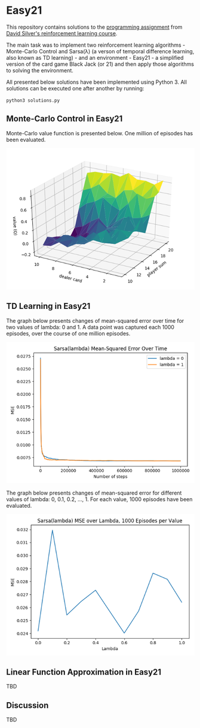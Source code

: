 # Easy21
This repository contains solutions to the [programming assignment](http://www0.cs.ucl.ac.uk/staff/d.silver/web/Teaching_files/Easy21-Johannes.pdf) from [David Silver's reinforcement learning course](https://www.youtube.com/watch?v=2pWv7GOvuf0&list=PLqYmG7hTraZDM-OYHWgPebj2MfCFzFObQ).

The main task was to implement two reinforcement learning algorithms - Monte-Carlo Control and Sarsa(λ) (a verson of temporal difference learning, also known as TD learning) - and an environment - Easy21 - a simplified version of the card game Black Jack (or 21) and then apply those algorithms to solving the environment.

All presented below solutions have been implemented using Python 3. All solutions can be executed one after another by running:

`python3 solutions.py`

## Monte-Carlo Control in Easy21
Monte-Carlo value function is presented below. One million of episodes has been evaluated.

![](https://raw.githubusercontent.com/szymonWojdat/Easy21/master/graphs/mc_value_function.png)

## TD Learning in Easy21
The graph below presents changes of mean-squared error over time for two values of lambda: 0 and 1. A data point was captured each 1000 episodes, over the course of one million episodes.

![](https://raw.githubusercontent.com/szymonWojdat/Easy21/master/graphs/sarsa_mse_over_time.png)

The graph below presents changes of mean-squared error for different values of lambda: 0, 0.1, 0.2, ..., 1. For each value, 1000 episodes have been evaluated.

![](https://raw.githubusercontent.com/szymonWojdat/Easy21/master/graphs/sarsa_mse_over_lambda.png)

## Linear Function Approximation in Easy21
TBD

## Discussion
TBD
